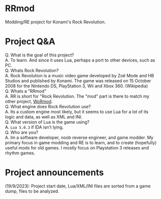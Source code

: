# RRmod
Modding/RE project for Konami's Rock Revolution.
# Project Q&A
Q. What is the goal of this project?
<br>
A. To learn. And since it uses Lua, perhaps a port to other devices, such as PC.
<br>
Q. Whats Rock Revolution?
<br>
A. Rock Revolution is a music video game developed by Zoë Mode and HB Studios and published by Konami. The game was released on 15 October 2008 for the Nintendo DS, PlayStation 3, Wii and Xbox 360. (Wikipedia)
<br>
Q. Whats a "RRmod"
<br>
A. RR is short for "Rock Revolution. The "mod" part is there to match my other project, [WoRmod](https://github.com/JamesIsWack/WoRmod).
<br>
Q. What engine does Rock Revolution use?
<br>
A. Its a custom engine most likely, but it seems to use Lua for a lot of its logic and data, as well as XML and INI.
<br>
Q. What version of Lua is the game using?
<br>
A. `Lua 5.0.3` if IDA isn't lying.
<br>
Q. Who are you?
<br>
A. Im a software developer, noob reverse engineer, and game modder. My primary focus in game modding and RE is to learn, and to create (hopefully) useful mods for old games. I mostly focus on Playstation 3 releases and rhythm games.
<br>
# Project announcements
(19/9/2023): Project start date, Lua/XML/INI files are sorted from a game dump, files to be analyzed.
